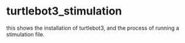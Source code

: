 # turtlebot3_stimulation
this shows the installation of turtlebot3, and the process of running a stimulation file.
